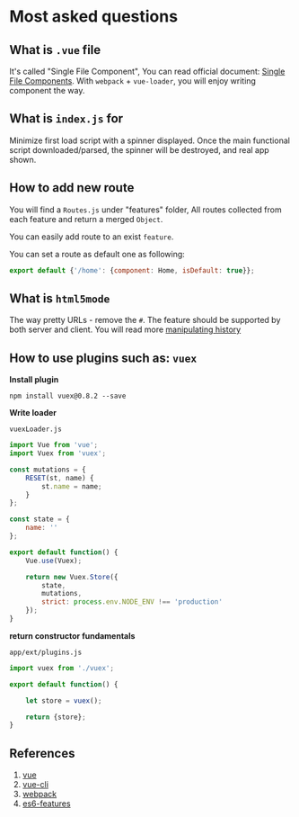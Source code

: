 # Most asked questions #

## What is `.vue` file ##

It's called "Single File Component", You can read official document: [Single File Components](http://vuejs.org/guide/application.html#Single-File-Components). With `webpack` + `vue-loader`, you will enjoy writing component the way.

## What is `index.js` for ##

Minimize first load script with a spinner displayed. Once the main functional script downloaded/parsed, the spinner will be destroyed, and real app shown.

## How to add new route ##

You will find a `Routes.js` under "features" folder, All routes collected from each feature and return a merged `Object`.

You can easily add route to an exist `feature`.

You can set a route as default one as following:

```javascript
export default {'/home': {component: Home, isDefault: true}};
```

## What is `html5mode` ##

The way pretty URLs - remove the `#`. The feature should be supported by both server and client. You will read more [manipulating history](http://diveintohtml5.info/history.html)

## How to use plugins such as: `vuex` ##

**Install plugin**

```
npm install vuex@0.8.2 --save
```

**Write loader**

`vuexLoader.js`

```javascript
import Vue from 'vue';
import Vuex from 'vuex';

const mutations = {
    RESET(st, name) {
        st.name = name;
    }
};

const state = {
    name: ''
};

export default function() {
    Vue.use(Vuex);

    return new Vuex.Store({
        state,
        mutations,
        strict: process.env.NODE_ENV !== 'production'
    });
}
```

**return constructor fundamentals**

`app/ext/plugins.js`

```javascript
import vuex from './vuex';

export default function() {

    let store = vuex();

    return {store};
}
```

## References ##

1. [vue](http://vuejs.org/)
2. [vue-cli](https://github.com/vuejs/vue-cli)
3. [webpack](http://webpack.github.io/)
4. [es6-features](https://github.com/lukehoban/es6features)
